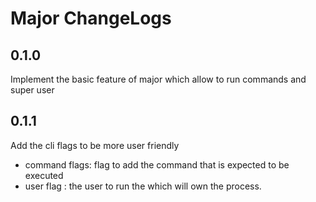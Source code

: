 # Major ChangeLogs

## 0.1.0

Implement the basic feature of major which allow to run commands and super user 

## 0.1.1

Add the cli flags to be more user friendly 
* command flags: flag to add the command that is expected to be executed
* user flag : the user to run the which will own the process. 